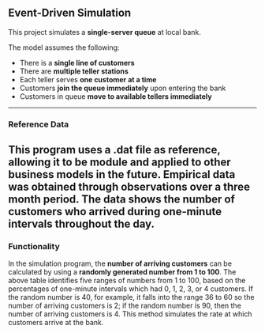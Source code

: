 ## Event-Driven Simulation

This project simulates a **single-server queue** at local bank.

The model assumes the following:
- There is a **single line of customers**
- There are **multiple teller stations**
- Each teller serves **one customer at a time**
- Customers **join the queue immediately** upon entering the bank
- Customers in queue **move to available tellers immediately**

---
### Reference Data
This program uses a .dat file as reference, allowing it to be module and applied to other business models
in the future.
Empirical data was obtained through observations over a **three month period**.
The data shows the **number of customers** who **arrived during one-minute intervals** throughout the day.
---
### Functionality
In the simulation program, the **number of arriving customers** can be calculated by using a **randomly
generated number from 1 to 100**. The above table identifies five ranges of numbers from 1 to 100,
based on the percentages of one-minute intervals which had 0, 1, 2, 3, or 4 customers. If the random
number is 40, for example, it falls into the range 36 to 60 so the number of arriving customers is 2;
if the random number is 90, then the number of arriving customers is 4. This method simulates the rate at
which customers arrive at the bank.
